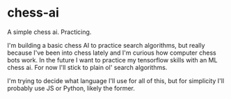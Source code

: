 # chess-ai
A simple chess ai. Practicing.

I'm building a basic chess AI to practice search algorithms, but really because I've been into chess lately and I'm curious how computer chess bots work. In the future I want to practice my tensorflow skills with an ML chess ai. For now I'll stick to plain ol' search algorithms. 


I'm trying to decide what language I'll use for all of this, but for simplicity I'll probably use JS or Python, likely the former.
